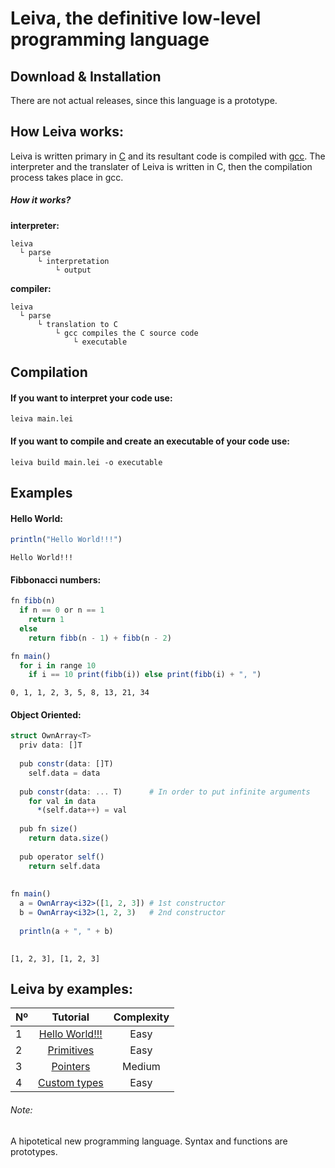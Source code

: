 # Leiva, the definitive low-level programming language
## Download & Installation
There are not actual releases, since this language is a prototype. 

## How Leiva works:
Leiva is written primary in [C](https://es.wikipedia.org/wiki/C_(lenguaje_de_programaci%C3%B3n)) and its resultant code is compiled with [gcc](https://github.com/gcc-mirror/gcc). The interpreter and the translater of Leiva is written in C, then the compilation process takes place in gcc.

##### How it works?
**interpreter:**
```
leiva
  └ parse
      └ interpretation
          └ output
```

**compiler:**
```
leiva
  └ parse
      └ translation to C
          └ gcc compiles the C source code
              └ executable
```

## Compilation

#### If you want to interpret your code use:
```
leiva main.lei
```

#### If you want to compile and create an executable of your code use:
```
leiva build main.lei -o executable
```

## Examples
#### Hello World:
```julia
println("Hello World!!!")
```
```
Hello World!!!
```
#### Fibbonacci numbers:
```julia
fn fibb(n)
  if n == 0 or n == 1
    return 1
  else 
    return fibb(n - 1) + fibb(n - 2)

fn main()
  for i in range 10
    if i == 10 print(fibb(i)) else print(fibb(i) + ", ")


```
```
0, 1, 1, 2, 3, 5, 8, 13, 21, 34
```

#### Object Oriented:
```julia
struct OwnArray<T>
  priv data: []T
  
  pub constr(data: []T)
    self.data = data
  
  pub constr(data: ... T)      # In order to put infinite arguments
    for val in data
      *(self.data++) = val
    
  pub fn size()
    return data.size()
    
  pub operator self()
    return self.data
    
    
fn main()
  a = OwnArray<i32>([1, 2, 3]) # 1st constructor
  b = OwnArray<i32>(1, 2, 3)   # 2nd constructor
  
  println(a + ", " + b)
  
```
```
[1, 2, 3], [1, 2, 3]
```

## Leiva by examples:
| Nº            | Tutorial      | Complexity      |
| ------------- |:-------------:|:---------------:|
| 1             | [Hello World!!!](https://github.com/AlKiam/Leiva/tree/master/Examples/Hello%20World) | Easy |
| 2             | [Primitives](https://github.com/AlKiam/Leiva/tree/master/Examples/Primitives) | Easy |
| 3             | [Pointers](https://github.com/AlKiam/Leiva/tree/master/Examples/Pointers) | Medium |
| 4             | [Custom types](https://github.com/AlKiam/Leiva/tree/master/Examples/Custom%20Types) | Easy |

###### Note:
A hipotetical new programming language. Syntax and functions are prototypes.
